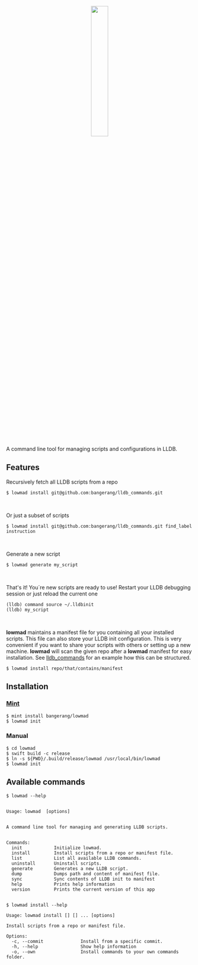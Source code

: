 <p align="center">
  <img width="30%" src="logo_transparent.png">
</p>
A command line tool for managing scripts and configurations in LLDB.
<h2>Features</h2>
<p>Recursively fetch all LLDB scripts from a repo</p>
<pre><code>$ lowmad install git@github.com:bangerang/lldb_commands.git</code></pre>
<br>
<p>Or just a subset of scripts</p>
<pre><code>$ lowmad install git@github.com:bangerang/lldb_commands.git find_label instruction</code></pre>
<br>
<p>Generate a new script</p>
<pre><code>$ lowmad generate my_script</code></pre>
<br>
<p>That's it! You´re new scripts are ready to use! Restart your LLDB debugging session or just reload the current one</p>
<pre>
<code>(lldb) command source ~/.lldbinit</code>
<code>(lldb) my_script</code>
</pre>
<br>
<p><b>lowmad</b> maintains a manifest file for you containing all your installed scripts. This file can also store your LLDB init configuration. This is very convenient if you want to share your scripts with others or setting up a new machine. <b>lowmad</b> will scan the given repo after a <b>lowmad</b> manifest for easy installation. See <a href="https://github.com/bangerang/lldb_commands">lldb_commands</a> for an example how this can be structured.</p>
<pre><code>$ lowmad install repo/that/contains/manifest</code></pre>
<h2>Installation</h2>
<h3><a href="https://github.com/yonaskolb/mint">Mint</a></h3>
<pre>
<code>$ mint install bangerang/lowmad</code>
<code>$ lowmad init</code>
</pre>
<h3>Manual</h3>
<pre>
<code>$ cd lowmad</code>
<code>$ swift build -c release</code>
<code>$ ln -s ${PWD}/.build/release/lowmad /usr/local/bin/lowmad</code>
<code>$ lowmad init</code>
</pre>
<h2>Available commands</h2>
<pre><code>$ lowmad --help       
<br>
Usage: lowmad <command> [options]
<br>
A command line tool for managing and generating LLDB scripts.
<br>
Commands:
  init            Initialize lowmad.
  install         Install scripts from a repo or manifest file.
  list            List all available LLDB commands.
  uninstall       Uninstall scripts.
  generate        Generates a new LLDB script.
  dump            Dumps path and content of manifest file.
  sync            Sync contents of LLDB init to manifest
  help            Prints help information
  version         Prints the current version of this app
  </code></pre>
  
<pre><code>$ lowmad install --help                                                                                             

Usage: lowmad install [<gitURL>] [<subset>] ... [options]

Install scripts from a repo or manifest file.

Options:
  -c, --commit              Install from a specific commit.
  -h, --help                Show help information
  -o, --own                 Install commands to your own commands folder.

</code></pre>
